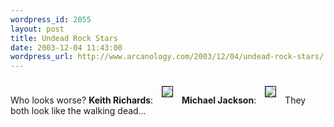 ```yaml
--- 
wordpress_id: 2055
layout: post
title: Undead Rock Stars
date: 2003-12-04 11:43:00
wordpress_url: http://www.arcanology.com/2003/12/04/undead-rock-stars/
---
```

Who looks worse? <b>Keith Richards</b>: <img src="http://i.cnn.net/cnn/2003/SHOWBIZ/Music/12/04/jagger.richards.reut/story.stones.jpg" border="1" hspace="10" vspace="10" /> <b>Michael Jackson</b>: <img src="http://www.cnn.com/interactive/us/0311/gallery.jackson.arrest/gallery.7mjmugshot.jpg" border="1" hspace="10" vspace="10" /> They both look like the walking dead...